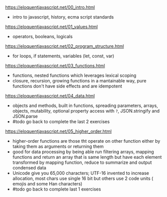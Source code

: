 https://eloquentjavascript.net/00_intro.html
- intro to javascript, history, ecma script standards

https://eloquentjavascript.net/01_values.html
- operators, booleans, logicals

https://eloquentjavascript.net/02_program_structure.html
- for loops, if statements, variables (let, const, var)

https://eloquentjavascript.net/03_functions.html
-  functions, nested functions which leverages lexical scoping
- closure, recursion, growing functions in a mantainable way, pure functions don't have side effects and are idempotent
  
https://eloquentjavascript.net/04_data.html
- objects and methods, built in functions, spreading parameters, arrays, objects, mutability, optional property access with `?`, JSON.stringify and JSON.parse
- #todo go back to complete the last 2 exercises

https://eloquentjavascript.net/05_higher_order.html
- higher-order functions are those tht operate on other function either by taking them as arguments or returning them
- good for data processing by being able run filtering arrays, mapping functions and return an array that is same length but have each element transformed by mapping function, reduce to summarize and output condensed data
- Unicode give you 65,000 characters; UTF-16 invented to increase allocation, most chars use single 16 bit but others use 2 code units ( emojis and some Han characters)
- #todo go back to complete last 1 exercises

